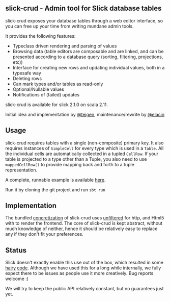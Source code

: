 ## slick-crud - Admin tool for Slick database tables

slick-crud exposes your database tables through a web editor interface, so you can free up your
time from writing mundane admin tools.

It provides the following features:
- Typeclass driven rendering and parsing of values
- Browsing data (table editors are composable and are linked, and can be presented according to a database query (sorting, filtering, projections, etc))
- Interface for creating new rows and updating individual values, both in a typesafe way
- Deleting rows
- Can mark types and/or tables as read-only
- Optional/Nullable values
- Notifications of (failed) updates

slick-crud is available for slick 2.1.0 on scala 2.11.
 
Initial idea and implementation by [@teigen][teigen], maintenance/rewrite by [@elacin][elacin]

## Usage

slick-crud requires tables with a single (non-composite) primary key. It also requires instances of `SimpleCell`
 for every type which is used in a `Table`. All the individual cells are automatically collected in a tupled `CellRow`.
 If your table is projected to a type other than a Tuple, you also need to use `mappedCellRow()`
 to provide mapping back and forth to a tuple representation.

A complete, runnable example is available [here][demo].

Run it by cloning the git project and run `sbt run`


## Implementation

The bundled [concretization][crud-unfiltered] of slick-crud uses [unfiltered][unfiltered]
for http, and Html5 with to render the frontend.
The core of slick-crud is kept abstract, without much knowledge of neither, hence it should be relatively
easy to replace any if they don't fit your preferences.

## Status
Slick doesn't exactly enable this use out of the box, which resulted in some [hairy][columnPicker] [code][astParser].
Although we have used this for a long while internally, we fully expect there to be issues as people use
it more creatively. Bug reports welcome :)

We will try to keep the public API relatively constant, but no guarantees just yet.

[teigen]: https://github.com/teigen
[elacin]: https://github.com/elacin
[demo]: demo/src/main/scala/no/penger/crud/CrudDemoWebApp.scala
[crud-unfiltered]: unfiltered/src/main/scala/no/penger/crud
[unfiltered]: https://github.com/unfiltered/unfiltered
[columnPicker]: core/src/main/scala/no/penger/crud/columnPicker.scala
[astParser]: core/src/main/scala/no/penger/crud/astParser.scala